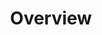 ---
layout: overview.njk
tags: 
    - page
    - dshome
key: overview_en
title: Overview
alternativetitle: Maps
parent: maps_en
order: 1
componentbrowser: true
availablelanguages: 
    - de
---